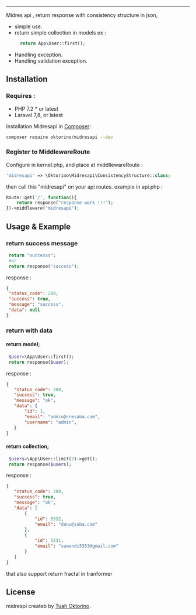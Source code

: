 <!-- <p align="center">
    <img src="https://raw.githubusercontent.com/nunomaduro/collision/stable/docs/logo.png" alt="Collision logo" width="480">
    <br>
    <img src="https://raw.githubusercontent.com/nunomaduro/collision/stable/docs/example.png" alt="Collision code example" height="300">
</p>

<p align="center">
  <a href="https://travis-ci.org/nunomaduro/collision"><img src="https://img.shields.io/travis/nunomaduro/collision/stable.svg" alt="Build Status"></img></a>
  <a href="https://scrutinizer-ci.com/g/nunomaduro/collision"><img src="https://img.shields.io/scrutinizer/g/nunomaduro/collision.svg" alt="Quality Score"></img></a>
  <a href="https://packagist.org/packages/nunomaduro/collision"><img src="https://poser.pugx.org/nunomaduro/collision/d/total.svg" alt="Total Downloads"></a>
  <a href="https://packagist.org/packages/nunomaduro/collision"><img src="https://poser.pugx.org/nunomaduro/collision/v/stable.svg" alt="Latest Stable Version"></a>
  <a href="https://packagist.org/packages/nunomaduro/collision"><img src="https://poser.pugx.org/nunomaduro/collision/license.svg" alt="License"></a>
</p> -->

---

Midres api , return response with consistency structure in json, 

* simple use.
* return simple collection in models ex : 
  ```php
    return App\User::first();
  ```
* Handling exception.
* Handling validation exception.

## Installation 
### Requires :
* PHP 7.2 * or latest
* Laravel 7,8, or latest


Installation Midresapi in [Composer](https://getcomposer.org):

```bash
composer require oktorino/midresapi --dev
```

### Register to MiddlewareRoute

Configure in kernel.php, and place at middllewareRoute :
```php
'midresapi' => \Oktorino\Midresapi\ConsistencyStructure::class;
```

then call this "midresapi" on your api routes. example in api.php : 
```php
Route::get('/', function(){
    return response("response work !!!");
})->middleware("midresapi");
```
 ## Usage & Example 
 ### return success message
 ```php
  return "successs";
  #or
  return response("success");
 ```
response : 
 ```json
 {
  "status_code": 200,
  "success": true,
  "message": "success",
  "data": null
}
 ```
 ### return with data
 #### return model; 
 ```php
  $user=\App\User::first();
  return response($user);
 ```
response : 
 ```json
 {
    "status_code": 200,
    "success": true,
    "message": "ok",
    "data": {
        "id": 1,
        "email": "admin@crmsaba.com",
        "username": "admin",
    }
 }
 ```
  #### return collection; 
 ```php
  $users=\App\User::limit(2)->get();
  return response($users);
 ```
response : 
 ```json
 {
    "status_code": 200,
    "success": true,
    "message": "ok",
    "data": [
        {
            "id": 5532,
            "email": "danu@saba.com"
        },
        {
            "id": 5531,
            "email": "suwandi5353@gmail.com"
        }
    ]
 }
 ```
 that also support return fractal in tranformer






## License


midrespi createb  by [Tuah Oktorino](https://www.linkedin.com/in/tuah-oktorino/).
